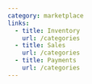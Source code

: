 ```yaml
---
category: marketplace
links:
  - title: Inventory
    url: /categories
  - title: Sales
    url: /categories
  - title: Payments
    url: /categories
---
```

